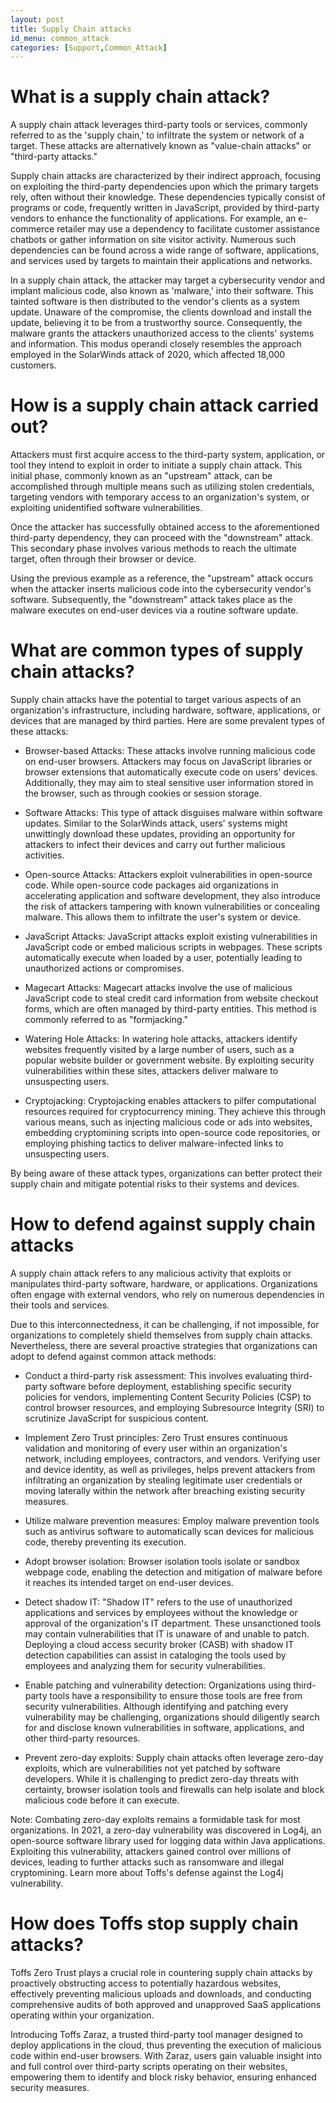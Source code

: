 ```yaml
---
layout: post
title: Supply Chain attacks
id_menu: common_attack
categories: [Support,Common_Attack]
---
```

# What is a supply chain attack?
A supply chain attack leverages third-party tools or services, commonly referred to as the 'supply chain,' to infiltrate the system or network of a target. These attacks are alternatively known as "value-chain attacks" or "third-party attacks."

Supply chain attacks are characterized by their indirect approach, focusing on exploiting the third-party dependencies upon which the primary targets rely, often without their knowledge. These dependencies typically consist of programs or code, frequently written in JavaScript, provided by third-party vendors to enhance the functionality of applications. For example, an e-commerce retailer may use a dependency to facilitate customer assistance chatbots or gather information on site visitor activity. Numerous such dependencies can be found across a wide range of software, applications, and services used by targets to maintain their applications and networks.

In a supply chain attack, the attacker may target a cybersecurity vendor and implant malicious code, also known as 'malware,' into their software. This tainted software is then distributed to the vendor's clients as a system update. Unaware of the compromise, the clients download and install the update, believing it to be from a trustworthy source. Consequently, the malware grants the attackers unauthorized access to the clients' systems and information. This modus operandi closely resembles the approach employed in the SolarWinds attack of 2020, which affected 18,000 customers.

# How is a supply chain attack carried out?
Attackers must first acquire access to the third-party system, application, or tool they intend to exploit in order to initiate a supply chain attack. This initial phase, commonly known as an "upstream" attack, can be accomplished through multiple means such as utilizing stolen credentials, targeting vendors with temporary access to an organization's system, or exploiting unidentified software vulnerabilities.

Once the attacker has successfully obtained access to the aforementioned third-party dependency, they can proceed with the "downstream" attack. This secondary phase involves various methods to reach the ultimate target, often through their browser or device.

Using the previous example as a reference, the "upstream" attack occurs when the attacker inserts malicious code into the cybersecurity vendor's software. Subsequently, the "downstream" attack takes place as the malware executes on end-user devices via a routine software update.

# What are common types of supply chain attacks?
Supply chain attacks have the potential to target various aspects of an organization's infrastructure, including hardware, software, applications, or devices that are managed by third parties. Here are some prevalent types of these attacks:

* Browser-based Attacks: These attacks involve running malicious code on end-user browsers. Attackers may focus on JavaScript libraries or browser extensions that automatically execute code on users' devices. Additionally, they may aim to steal sensitive user information stored in the browser, such as through cookies or session storage.

* Software Attacks: This type of attack disguises malware within software updates. Similar to the SolarWinds attack, users' systems might unwittingly download these updates, providing an opportunity for attackers to infect their devices and carry out further malicious activities.

* Open-source Attacks: Attackers exploit vulnerabilities in open-source code. While open-source code packages aid organizations in accelerating application and software development, they also introduce the risk of attackers tampering with known vulnerabilities or concealing malware. This allows them to infiltrate the user's system or device.

* JavaScript Attacks: JavaScript attacks exploit existing vulnerabilities in JavaScript code or embed malicious scripts in webpages. These scripts automatically execute when loaded by a user, potentially leading to unauthorized actions or compromises.

* Magecart Attacks: Magecart attacks involve the use of malicious JavaScript code to steal credit card information from website checkout forms, which are often managed by third-party entities. This method is commonly referred to as "formjacking."

* Watering Hole Attacks: In watering hole attacks, attackers identify websites frequently visited by a large number of users, such as a popular website builder or government website. By exploiting security vulnerabilities within these sites, attackers deliver malware to unsuspecting users.

* Cryptojacking: Cryptojacking enables attackers to pilfer computational resources required for cryptocurrency mining. They achieve this through various means, such as injecting malicious code or ads into websites, embedding cryptomining scripts into open-source code repositories, or employing phishing tactics to deliver malware-infected links to unsuspecting users.

By being aware of these attack types, organizations can better protect their supply chain and mitigate potential risks to their systems and devices.

# How to defend against supply chain attacks
A supply chain attack refers to any malicious activity that exploits or manipulates third-party software, hardware, or applications. Organizations often engage with external vendors, who rely on numerous dependencies in their tools and services.

Due to this interconnectedness, it can be challenging, if not impossible, for organizations to completely shield themselves from supply chain attacks. Nevertheless, there are several proactive strategies that organizations can adopt to defend against common attack methods:

* Conduct a third-party risk assessment: This involves evaluating third-party software before deployment, establishing specific security policies for vendors, implementing Content Security Policies (CSP) to control browser resources, and employing Subresource Integrity (SRI) to scrutinize JavaScript for suspicious content.

* Implement Zero Trust principles: Zero Trust ensures continuous validation and monitoring of every user within an organization's network, including employees, contractors, and vendors. Verifying user and device identity, as well as privileges, helps prevent attackers from infiltrating an organization by stealing legitimate user credentials or moving laterally within the network after breaching existing security measures.

* Utilize malware prevention measures: Employ malware prevention tools such as antivirus software to automatically scan devices for malicious code, thereby preventing its execution.

* Adopt browser isolation: Browser isolation tools isolate or sandbox webpage code, enabling the detection and mitigation of malware before it reaches its intended target on end-user devices.

* Detect shadow IT: "Shadow IT" refers to the use of unauthorized applications and services by employees without the knowledge or approval of the organization's IT department. These unsanctioned tools may contain vulnerabilities that IT is unaware of and unable to patch. Deploying a cloud access security broker (CASB) with shadow IT detection capabilities can assist in cataloging the tools used by employees and analyzing them for security vulnerabilities.

* Enable patching and vulnerability detection: Organizations using third-party tools have a responsibility to ensure those tools are free from security vulnerabilities. Although identifying and patching every vulnerability may be challenging, organizations should diligently search for and disclose known vulnerabilities in software, applications, and other third-party resources.

* Prevent zero-day exploits: Supply chain attacks often leverage zero-day exploits, which are vulnerabilities not yet patched by software developers. While it is challenging to predict zero-day threats with certainty, browser isolation tools and firewalls can help isolate and block malicious code before it can execute.

Note: Combating zero-day exploits remains a formidable task for most organizations. In 2021, a zero-day vulnerability was discovered in Log4j, an open-source software library used for logging data within Java applications. Exploiting this vulnerability, attackers gained control over millions of devices, leading to further attacks such as ransomware and illegal cryptomining. Learn more about Toffs's defense against the Log4j vulnerability.

# How does Toffs stop supply chain attacks?
Toffs Zero Trust plays a crucial role in countering supply chain attacks by proactively obstructing access to potentially hazardous websites, effectively preventing malicious uploads and downloads, and conducting comprehensive audits of both approved and unapproved SaaS applications operating within your organization.

Introducing Toffs Zaraz, a trusted third-party tool manager designed to deploy applications in the cloud, thus preventing the execution of malicious code within end-user browsers. With Zaraz, users gain valuable insight into and full control over third-party scripts operating on their websites, empowering them to identify and block risky behavior, ensuring enhanced security measures.
